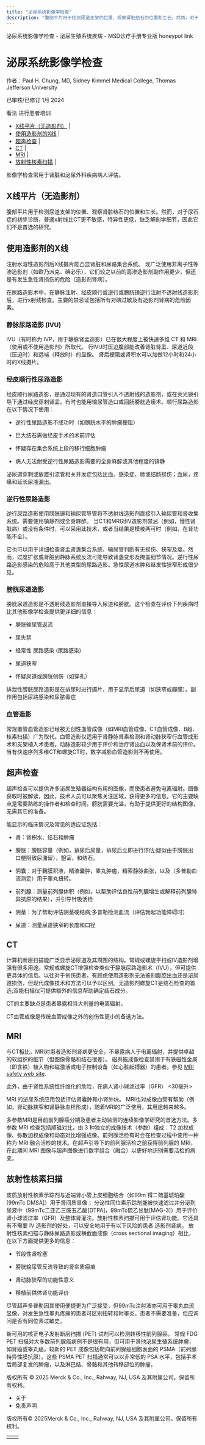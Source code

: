```yaml
---
title: "泌尿系统影像学检查"
description: "腹部平片用于检测尿道支架的位置、观察肾脏结石的位置和生长。然而，对于尿石症的初步诊断，普通x射线比CT更不敏感，特异性更低，缺乏解剖学细节，因此它们不是首选的研究。"
---
```


﻿泌尿系统影像学检查 \- 泌尿生殖系统疾病 \- MSD诊疗手册专业版 honeypot link

# 泌尿系统影像学检查

作者：Paul H. Chung, MD, Sidney Kimmel Medical College, Thomas Jefferson University

已审核/已修订 1月 2024

看法 进行患者培训

- [X线平片（无造影剂）](#X线平片（无造影剂）_v1153298_zh) \|
- [使用造影剂的X线](#使用造影剂的X线_v1153303_zh) \|
- [超声检查](#超声检查_v1153357_zh) \|
- [CT](#CT_v1153362_zh) \|
- [MRI](#MRI_v1153368_zh) \|
- [放射性核素扫描](#放射性核素扫描_v1153385_zh) \|

影像学检查常用于肾脏和泌尿外科疾病病人评估。

## X线平片（无造影剂）

腹部平片用于检测尿道支架的位置、观察肾脏结石的位置和生长。然而，对于尿石症的初步诊断，普通x射线比CT更不敏感，特异性更低，缺乏解剖学细节，因此它们不是首选的研究。

## 使用造影剂的X线

注射水溶性造影剂后X线摄片能凸显肾脏和尿路集合系统。 现广泛使用非离子性等渗造影剂（如欧乃派克、碘必乐），它们较之以前的高渗造影剂副作用更少，但还是有发生急性肾损伤的危险（造影剂肾病）。

在尿路造影术中，在静脉注射、经皮顺行或逆行或膀胱镜逆行注射不透射线造影剂后，进行x射线检查。主要的禁忌证包括所有对碘过敏及有造影剂肾病的危险因素。

### 静脉尿路造影 (IVU)

IVU（有时称为 IVP，用于静脉肾盂造影）已在很大程度上被快速多维 CT 和 MRI（使用或不使用造影剂）所取代。 行IVU时压迫腹部能改善肾脏肾盂、尿道近段（压迫时）和远端（释放时）的显像。 肾后梗阻或肾积水可以加做12小时和24小时的X线摄片。

### 经皮顺行性尿路造影

经皮顺行尿路造影，是通过现有的肾造口管引入不透射线的造影剂，或在荧光镜引导下通过经皮穿刺肾盂。有时也能用输尿管造口或回肠膀胱造瘘术。顺行尿路造影在以下情况下使用：

- 逆行性尿路造影不成功时（如膀胱水平的肿瘤梗阻）

- 巨大结石需做经皮手术的术前评估

- 怀疑存在集合系统上段的移行细胞肿瘤

- 病人无法耐受逆行性尿路造影需要的全身麻醉或其他程度的镇静


泌尿道穿刺或放置引流管相关并发症包括出血、感染症、肺或结肠损伤；血尿，疼痛和延长尿液漏出。

### 逆行性尿路造影

逆行尿路造影使用膀胱镜和输尿管导管将不透射线造影剂直接引入输尿管和肾收集系统。需要使用镇静剂或全身麻醉。 当CT和MRI对IV造影剂禁忌（例如，慢性肾脏病）或没有条件时，可以采用此技术，或者当结果是模棱两可时（例如，在肾功能不全）。

它也可以用于详细检查肾盂肾盏集合系统、输尿管判断有无损伤、狭窄及瘘。然而，过度扩张或肾脏到静脉系统反流可能导致肾盏变形及掩盖细节情况。逆行性尿路造影感染的危险高于其他类型的尿路造影。急性尿道水肿和继发性狭窄形成很少见。

### 膀胱尿道造影

膀胱尿道造影是不透射线造影剂直接导入尿道和膀胱。这个检查在评价下列疾病时比其他影像学检查提供更详细的信息：

- 膀胱输尿管返流

- 尿失禁

- 经常性 尿路感染 (尿路感染)

- 尿道狭窄

- 怀疑尿道或膀胱创伤（如穿孔）


排泄性膀胱尿路造影是在排尿时进行摄片，用于显示后尿道（如狭窄或瓣膜）。副作用包括尿路感染和尿脓毒症

### 血管造影

常规置管血管造影已经被无创性血管成像（如MRI血管成像、CT血管成像、B超、核素扫描）广为取代。血管造影仅适用于肾静脉肾素检测和肾动脉狭窄行血管成形术和支架植入术患者。动脉造影较少用于评价和治疗肾出血以及保肾术前的评价。当有快速序列多维CT和螺旋CT时，数字减影血管造影则不再使用。

## 超声检查

超声检查可以提供许多泌尿生殖器结构有用的图像，而使患者避免电离辐射。图像获取时被解读，因此，技术人员可以聚焦关注区域，获得更多的信息。它的主要缺点是需要熟练的操作者和检查时间。膀胱需要充溢，有助于提供更好的结构图像，无需其它的准备。

能显示的临床情况及常见的适应证包括：

- 肾：肾积水、结石和肿瘤

- 膀胱：膀胱容量（例如，排尿后尿量，排尿后立即进行评估;疑似由于膀胱出口梗阻致尿潴留），憩室，和结石。

- 阴囊：对于鞘膜积液，精液囊肿，睾丸肿瘤，精索静脉曲张，以及（多普勒血流测定）用于睾丸扭转。

- 前列腺：测量前列腺体积（例如，以帮助评估良性前列腺增生或解释前列腺特异抗原的结果），并引导针吸活检

- 阴茎：为了帮助评估阴茎硬结病;多普勒检测血流（评估勃起功能障碍时）

- 尿道：测量尿道狭窄的长度和口径


## CT

计算机断层扫描能广泛显示泌尿道及其周围的结构。常规或螺旋平扫或IV造影剂增强有很多用途。常规或螺旋CT增强检查类似于静脉尿路造影术（IVU），但可提供更具体的信息。以往对于创伤患者，有顾虑使用造影剂无法鉴别腹腔出血还是泌尿道损伤，但现代成像技术和方法可以予以区别。无造影剂螺旋CT是结石检查的首选;双能扫描仪可提供额外的信息帮助确定结石成分。

CT的主要缺点是患者暴露相当大剂量的电离辐射。

CT血管成像是传统血管成像之外的创伤性更小的备选方法。

## MRI

与CT相比，MRI对患者造影剂肾病更安全，不暴露病人于电离辐射，并提供卓越的软组织的细节（但图像骨骼和结石很差）。 磁共振成像检查禁用于有铁磁性金属（即含铁）植入物和磁激活或电子控制设备（如心脏起搏器）的患者。参见 [MRI safety web site](http://www.mrisafety.com/).

此外，由于肾性系统性纤维化的危险，在病人肾小球滤过率（GFR） <30毫升>

MRI 的泌尿系统应用包括评估肾囊肿和小肾肿块。 MRI也对成像血管有帮助（例如，肾动脉狭窄和肾静脉血栓形成），随着MRI的广泛使用，其用途越来越多。

多参数MRI是目前前列腺癌分期及患者主动监测的连续影像学研究的首选方法。多参数 MRI 检查包括顺磁对比，由 3 种独立的成像技术（参数）组成：T2 加权成像、弥散加权成像和动态对比增强成像。前列腺活检有时会在检查过程中使用一种称为 MRI 融合活检的技术。在超声引导下的前列腺活检之前获得前列腺的 MRI，在此期间 MRI 图像与超声图像进行数字组合（融合）以更好地识别需要活检的病变。

## 放射性核素扫描

皮质放射性核素示踪剂与近端肾小管上皮细胞结合（如99m 锝二巯基琥珀酸\[99mTc DMSA\]）用于肾间质显像； 分泌性同位素示踪剂能被快速滤过并分泌到尿液中（99mTc二亚乙三胺五乙酸\[DTPA\]，99mTc硫乙甘肽\[MAG-3\]）用于评价肾小球滤过率（GFR）及整体肾灌注。放射性核素扫描可用于评估肾功能。它还具有不需要 IV 造影剂的好处，可以安全地用于有以下风险的患者 造影剂肾病。 放射性核素扫描与静脉尿路造影或横截面成像（cross sectional imaging）相比，在以下方面提供更多的信息：

- 节段性肾栓塞

- 膀胱输尿管反流导致的肾实质瘢痕

- 肾动脉狭窄的功能性意义

- 移植前供体肾功能评价


尽管超声多普勒因其使用便捷更为广泛接受，但99mTc注射液亦可用于睾丸血流显像，对发生急性睾丸疼痛的患者可区别扭转和附睾炎。患者不需要准备，但应询问是否有同位素过敏史。

新可用的核正电子发射断层扫描 (PET) 试剂可以检测转移性前列腺癌。 常规 FDG PET 扫描对大多数前列腺癌病例不是很有用，但可用于其他泌尿生殖系统肿瘤，如肾癌或睾丸癌。较新的 PET 成像包括靶向前列腺癌细胞表面的 PSMA（前列腺特异性膜抗原）。这些 PSMA PET 扫描通常可以以非常低的 PSA 水平，包括手术后局部复发的肿瘤，以及淋巴结、骨骼和其他转移部位的肿瘤。



版权所有 © 2025
Merck & Co., Inc., Rahway, NJ, USA 及其附属公司。保留所有权利。

- 关于
- 免责声明

版权所有© 2025Merck & Co., Inc., Rahway, NJ, USA 及其附属公司。保留所有权利。

|     |     |
| --- | --- |
|  |  |